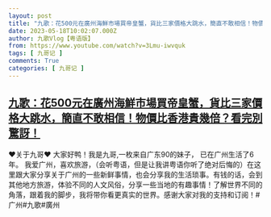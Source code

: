 ```yaml
---
layout: post
title: "九歌：花500元在廣州海鮮市場買帝皇蟹，貨比三家價格大跳水，簡直不敢相信！物價比香港貴幾倍？看完別驚訝！"
date: 2023-05-18T10:02:07.000Z
author: 九歌Vlog【粤语版】
from: https://www.youtube.com/watch?v=3Lmu-iwvquk
tags: [ 九哥记 ]
comments: True
categories: [ 九哥记 ]
---
```

<!--1684404127000-->
[九歌：花500元在廣州海鮮市場買帝皇蟹，貨比三家價格大跳水，簡直不敢相信！物價比香港貴幾倍？看完別驚訝！](https://www.youtube.com/watch?v=3Lmu-iwvquk)
------

<div>
♥关于九哥♥ 大家好鸭！我是九哥,一枚来自广东90的妹子， 已在广州生活了6年。 我爱广州，喜欢旅游，（会听粤语，但是让我讲粤语你听了绝对后悔的）在这里跟大家分享关于广州的一些新鲜事情，也会分享我的生活琐事。有钱的话，会到其他地方旅游，体验不同的人文风俗，分享一些当地的有趣事情！了解世界不同的角落，跟着我的脚步，我将带你看更真实的世界。感谢大家对我的支持和订阅！#广州#九歌#廣州
</div>
